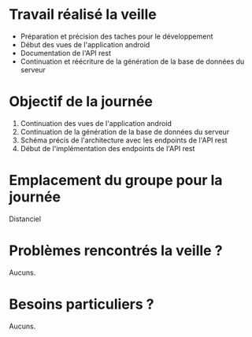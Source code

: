 # Travail réalisé la veille
- Préparation et précision des taches pour le développement
- Début des vues de l'application android
- Documentation de l'API rest
- Continuation et réécriture de la génération de la base de données du serveur

# Objectif de la journée
1. Continuation des vues de l'application android
2. Continuation de la génération de la base de données du serveur
3. Schéma précis de l'architecture avec les endpoints de l'API rest
4. Début de l'implémentation des endpoints de l'API rest

# Emplacement du groupe pour la journée
Distanciel	 

# Problèmes rencontrés la veille ?
Aucuns.

# Besoins particuliers ?
Aucuns.
